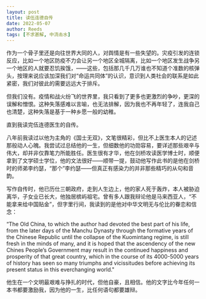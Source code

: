 ```yaml
---
layout: post
title: 读伍连德自传
date: 2022-05-07
author: Reeds
tags: [不求甚解, 中流击水]
---
```


作为一个骨子里还是向往世界大同的人，对舆情是有一些失望的。灾疫引发的连锁反应，比如一个地区防疫不力会让另一个地区全城隔离，比如一个地区发生战争另一个地区的人就要忍饥挨饿，——这些，包括那几千几万谁也不知道个准数的核弹头，按理来说应该加深我们对“命运共同体”的认识，意识到人类社会的联系是如此紧密，我们对彼此的需要远远大于排斥。

但我们没有。疫情和战火纷飞的世界里，我只看到了更多也更激烈的争吵，更深的误解和憎恨。这种失落感难以言喻，也无法排解，因为我也不再年轻了，连我自己也清楚，这种失落是基于一种乡愿一般的幼稚。

直到我读完伍连德医生的自传。

八年前我读过以他为主角的《国士无双》，文笔很精彩，但比不上医生本人的记述那般动人心魄。我尝试过总结他的一生，但细数他的功勋容易，要详述那些艰辛与伟大，却并非仅靠笔力所能胜任。医生很有才华，他在剑桥攻读医学博士时，顺便拿到了文学硕士学位，他的文法很好——顺带一提，鼓动他写作此书的是他在剑桥时的师弟李约瑟，“那个”李约瑟——但真正有感染力的并非那些精巧的从句和音韵。

写作自传时，他已历仕三朝政府，走到人生边上，他的家人死于轰炸，本人被胁迫离华，子女业已长大，他独居槟屿祖宅。曾有多人跟我辩论他是马来西亚人，“不能拿来给中国贴金”，但字里行间，我读到的是他对中华文明无与伦比的眷恋和信念：

“The Old China, to which the author had devoted the best part of his life, from the later days of the Manchu Dynasty through the formative years of the Chinese Republic until the collapse of the Kuomintang regime, is still fresh in the minds of many, and it is hoped that the ascendency of the new Chines People’s Government may result in the continued happiness and prosperity of that great country, which in the course of its 4000-5000 years of history has seen so many triumphs and vicissitudes before achieving its present status in this everchanging world."

他生在一个文明最艰难与挣扎的时代，但他自豪，且相信。他的文字比今年任何一本书都要激励我，因为他的一生，比任何语句都要雄辩。